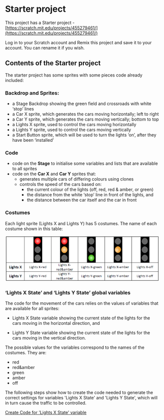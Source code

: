 # Starter project

This project has a Starter project - [https://scratch.mit.edu/projects/455279461/](https://scratch.mit.edu/projects/455279461/)

Log in to your Scratch account and Remix this project and save it to your account. You can rename it if you wish.

## Contents of the Starter project

The starter project has some sprites with some pieces code already included:

### Backdrop and Sprites:

* a Stage Backdrop showing the green field and crossroads with white ‘stop’ lines
* a Car X sprite, which generates the cars moving horizontally; left to right
* a Car Y sprite, which generates the cars moving vertically; bottom to top
* a Lights X sprite, used to control the cars moving horizontally
* a Lights Y sprite, used to control the cars moving vertically
* a Start Button sprite, which will be used to turn the lights ‘on’, after they have been ‘installed’

### Code

* code on the **Stage** to initialise some variables and lists that are available to all sprites
* code on the **Car X** and **Car Y** sprites that:
  * generates multiple cars of differing colours using clones
  * controls the speed of the cars based on:
    * the current colour of the lights (off, red, red & amber, or green)
    * the distance from the white ‘stop’ line in front of the lights, and
    * the distance between the car itself and the car in front

### Costumes

Each light sprite (Lights X and Lights Y) has 5 costumes. The name of each costume shown in this table:

![traffic light costumes](starter03.png "starter03")

### ‘Lights X State’ and ‘Lights Y State’ global variables

The code for the movement of the cars relies on the values of variables that are available for all sprites:

* Lights X State variable showing the current state of the lights for the cars moving in the horizontal direction, and

* Lights Y State variable showing the current state of the lights for the cars moving in the vertical direction.

The possible values for the variables correspond to the names of the costumes. They are:

* red
* red&amber
* green
* amber
* off

The following steps show how to create the code needed to generate the correct settings for variables 'Lights X State' and 'Lights Y State', which will in turn cause the traffic to be controlled.

[Create Code for 'Lights X State' variable](../02-LightsXState/README.md)
